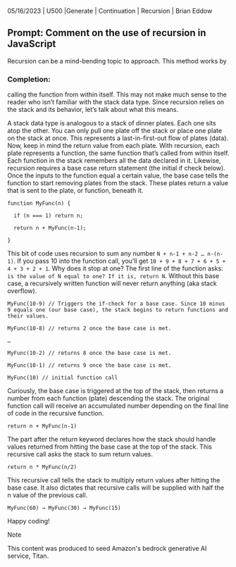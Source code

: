 05/16/2023 | U500 |Generate | Continuation | Recursion | Brian Eddow 


## Prompt: Comment on the use of recursion in JavaScript 

Recursion can be a mind-bending topic to approach. This method works by 

 
### Completion:  

calling the function from within itself. This may not make much sense to the reader who isn’t familiar with the stack data type. Since recursion relies on the stack and its behavior, let’s talk about what this means. 

A stack data type is analogous to a stack of dinner plates. Each one sits atop the other. You can only pull one plate off the stack or place one plate on the stack at once. This represents a last-in-first-out flow of plates (data). Now, keep in mind the return value from each plate. With recursion, each plate represents a function, the same function that’s called from within itself. Each function in the stack remembers all the data declared in it. Likewise, recursion requires a base case return statement (the initial if check below). Once the inputs to the function equal a certain value, the base case tells the function to start removing plates from the stack. These plates return a value that is sent to the plate, or function, beneath it. 

```
function MyFunc(n) { 

  if (n === 1) return n; 

  return n + MyFunc(n-1); 

}
```

This bit of code uses recursion to sum any number `N + n-1 + n-2 … n-(n-1)`. If you pass 10 into the function call, you’ll get `10 + 9 + 8 + 7 + 6 + 5 + 4 + 3 + 2 + 1`. Why does it stop at one? The first line of the function asks: `is the value of N equal to one? If it is, return N`. Without this base case, a recursively written function will never return anything (aka stack overflow). 

 
```
MyFunc(10-9) // Triggers the if-check for a base case. Since 10 minus 9 equals one (our base case), the stack begins to return functions and their values. 

MyFunc(10-8) // returns 2 once the base case is met.

…  

MyFunc(10-2) // returns 8 once the base case is met.

MyFunc(10-1) // returns 9 once the base case is met.

MyFunc(10) // initial function call 
```
 

Curiously, the base case is triggered at the top of the stack, then returns a number from each function (plate) descending the stack. The original function call will receive an accumulated number depending on the final line of code in the recursive function.  

`return n + MyFunc(n-1)`

The part after the return keyword declares how the stack should handle values returned from hitting the base case at the top of the stack. This recursive call asks the stack to sum return values. 

`return n * MyFunc(n/2)`

This recursive call tells the stack to multiply return values after hitting the base case. It also dictates that recursive calls will be supplied with half the n value of the previous call. 

`MyFunc(60) → MyFunc(30) → MyFunc(15)`


Happy coding! 


> [!NOTE]
> This content was produced to seed Amazon's bedrock generative AI service, Titan.
